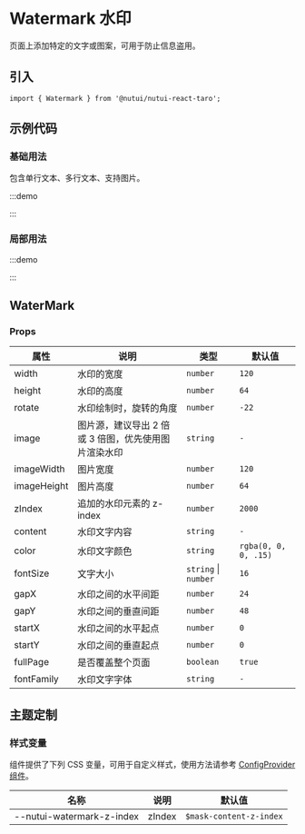 # Watermark 水印


页面上添加特定的文字或图案，可用于防止信息盗用。

## 引入

```tsx
import { Watermark } from '@nutui/nutui-react-taro';
```

## 示例代码

### 基础用法
包含单行文本、多行文本、支持图片。

:::demo

<CodeBlock src='taro/demo1.tsx'></CodeBlock>

:::

### 局部用法

:::demo

<CodeBlock src='taro/demo2.tsx'></CodeBlock>

:::

## WaterMark

### Props

| 属性 | 说明 | 类型 | 默认值 |
| --- | --- | --- | --- |
| width | 水印的宽度 | `number` | `120` |
| height | 水印的高度 | `number` | `64` |
| rotate | 水印绘制时，旋转的角度 | `number` | `-22` |
| image | 图片源，建议导出 2 倍或 3 倍图，优先使用图片渲染水印 | `string` | `-` |
| imageWidth | 图片宽度 | `number` | `120` |
| imageHeight | 图片高度 | `number` | `64` |
| zIndex | 追加的水印元素的 z-index | `number` | `2000` |
| content | 水印文字内容 | `string` | `-` |
| color | 水印文字颜色 | `string` | `rgba(0, 0, 0, .15)` |
| fontSize | 文字大小 | `string` \| `number`  | `16` |
| gapX | 水印之间的水平间距 | `number` | `24` |
| gapY | 水印之间的垂直间距 | `number` | `48` |
| startX | 水印之间的水平起点 | `number` | `0` |
| startY | 水印之间的垂直起点 | `number` | `0` |
| fullPage | 是否覆盖整个页面 | `boolean` | `true` |
| fontFamily | 水印文字字体 | `string` | `-` |

## 主题定制

### 样式变量

组件提供了下列 CSS 变量，可用于自定义样式，使用方法请参考 [ConfigProvider 组件](#/zh-CN/component/configprovider)。

| 名称 | 说明 | 默认值 |
| --- | --- | --- |
| \--nutui-watermark-z-index | zIndex | `$mask-content-z-index` |